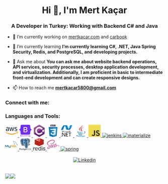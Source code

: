 <h1 align="center">Hi 👋, I'm Mert Kaçar</h1>
<h3 align="center">A Developer in Turkey: Working with Backend C# and Java</h3>

- 🔭 I’m currently working on [mertkacar.com](Private)
and
[carbook](https://github.com/MertKacar99/CarBook)


- 🌱 I’m currently learning **I’m currently learning C#, .NET, Java Spring Security, Redis, and PostgreSQL, and developing projects.**

- 💬 Ask me about **You can ask me about website backend operations, API services, security processes, desktop application development, and virtualization. Additionally, I am proficient in basic to intermediate front-end development and can create responsive designs.**

- 📫 How to reach me **mertkacar5800@gmail.com**

<h3 align="left">Connect with me:</h3>
<p align="left">
</p>

<h3 align="left">Languages and Tools:</h3>
<p align="left"> <a href="https://aws.amazon.com" target="_blank" rel="noreferrer"> <img src="https://raw.githubusercontent.com/devicons/devicon/master/icons/amazonwebservices/amazonwebservices-original-wordmark.svg" alt="aws" width="40" height="40"/> </a> <a href="https://getbootstrap.com" target="_blank" rel="noreferrer"> <img src="https://raw.githubusercontent.com/devicons/devicon/master/icons/bootstrap/bootstrap-plain-wordmark.svg" alt="bootstrap" width="40" height="40"/> </a> <a href="https://www.w3schools.com/cs/" target="_blank" rel="noreferrer"> <img src="https://raw.githubusercontent.com/devicons/devicon/master/icons/csharp/csharp-original.svg" alt="csharp" width="40" height="40"/> </a> <a href="https://www.w3schools.com/css/" target="_blank" rel="noreferrer"> <img src="https://raw.githubusercontent.com/devicons/devicon/master/icons/css3/css3-original-wordmark.svg" alt="css3" width="40" height="40"/> </a> <a href="https://dotnet.microsoft.com/" target="_blank" rel="noreferrer"> <img src="https://raw.githubusercontent.com/devicons/devicon/master/icons/dot-net/dot-net-original-wordmark.svg" alt="dotnet" width="40" height="40"/> </a> <a href="https://www.java.com" target="_blank" rel="noreferrer"> <img src="https://raw.githubusercontent.com/devicons/devicon/master/icons/java/java-original.svg" alt="java" width="40" height="40"/> </a> <a href="https://developer.mozilla.org/en-US/docs/Web/JavaScript" target="_blank" rel="noreferrer"> <img src="https://raw.githubusercontent.com/devicons/devicon/master/icons/javascript/javascript-original.svg" alt="javascript" width="40" height="40"/> </a> <a href="https://www.jenkins.io" target="_blank" rel="noreferrer"> <img src="https://www.vectorlogo.zone/logos/jenkins/jenkins-icon.svg" alt="jenkins" width="40" height="40"/> </a> <a href="https://materializecss.com/" target="_blank" rel="noreferrer"> <img src="https://raw.githubusercontent.com/prplx/svg-logos/5585531d45d294869c4eaab4d7cf2e9c167710a9/svg/materialize.svg" alt="materialize" width="40" height="40"/> </a> <a href="https://www.mysql.com/" target="_blank" rel="noreferrer"> <img src="https://raw.githubusercontent.com/devicons/devicon/master/icons/mysql/mysql-original-wordmark.svg" alt="mysql" width="40" height="40"/> </a> <a href="https://www.postgresql.org" target="_blank" rel="noreferrer"> <img src="https://raw.githubusercontent.com/devicons/devicon/master/icons/postgresql/postgresql-original-wordmark.svg" alt="postgresql" width="40" height="40"/> </a> <a href="https://redis.io" target="_blank" rel="noreferrer"> <img src="https://raw.githubusercontent.com/devicons/devicon/master/icons/redis/redis-original-wordmark.svg" alt="redis" width="40" height="40"/> </a> <a href="https://sass-lang.com" target="_blank" rel="noreferrer"> <img src="https://raw.githubusercontent.com/devicons/devicon/master/icons/sass/sass-original.svg" alt="sass" width="40" height="40"/> </a> <a href="https://spring.io/" target="_blank" rel="noreferrer"> <img src="https://www.vectorlogo.zone/logos/springio/springio-icon.svg" alt="spring" width="40" height="40"/> </a> </p>
<p align="center">
  <a href="https://www.linkedin.com/in/mert-kaçar-developer" target="_blank" rel="noopener noreferrer"> 
    <img src="https://cdn.jsdelivr.net/npm/simple-icons@v3/icons/linkedin.svg" alt="Linkedin" height="40" style="vertical-align:top; margin:4px;">
  </a>
</p>
<br />
<a href="https://github-readme-stats.vercel.app/api/top-langs/?username=MertKacar99&hide_progress=false&theme=dark">
  <img align="left" src="https://github-readme-stats.vercel.app/api/top-langs/?username=MertKacar99&hide_progress=false&theme=dark" />
</a>
<a href="https://github-readme-stats.vercel.app/api?username=MertKacar99&theme=dark&show_icons=true">
  <img align="left" src="https://github-readme-stats.vercel.app/api?username=MertKacar99&theme=dark&show_icons=true" />
</a>

